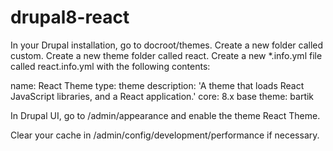 # drupal8-react
In your Drupal installation, go to docroot/themes.
Create a new folder called custom.
Create a new theme folder called react.
Create a new *.info.yml file called react.info.yml with the following contents:

name: React Theme
type: theme
description: 'A theme that loads React JavaScript libraries, and a React application.'
core: 8.x
base theme: bartik

In Drupal UI, go to /admin/appearance and enable the theme React Theme.

Clear your cache in /admin/config/development/performance if necessary.
